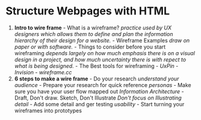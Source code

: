 # **Structure Webpages with HTML**

1. **Intro to wire frame**
        - What is a wireframe? *practice used by UX designers which allows them to define and plan the information hierarchy of their design for a website.*
        - Wireframe Examples *draw on paper or with software.*
        - Things to consider before you start wireframing *depends largely on how much emphasis there is on a visual design in a project, and how much uncertainty there is with repect to what is being designed.*
        - The Best tools for wireframing 
                    - *UxPin*
                    - *Invision*
                    - *wireframe.cc*
2. **6 steps to make a wire frame**
        - Do your research *understand your audience*
        - Prepare your research for quick reference *personas*
        - Make sure you have your user flow mapped out *Information Architecture*
        - Draft, Don't draw. Sketch, Don't Illustrate *Don't focus on Illustrating detail*
        - Add some detail and ger testing *usability*
        - Start turning your wireframes into prototypes